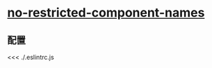 # [no-restricted-component-names](https://eslint.vuejs.org/rules/no-restricted-component-names.html)

## 配置

<<< ./.eslintrc.js
